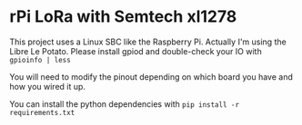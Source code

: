 # rPi LoRa with Semtech xl1278

This project uses a Linux SBC like the Raspberry Pi. Actually I'm using the Libre Le Potato.
Please install gpiod and double-check your IO with
`gpioinfo | less`

You will need to modify the pinout depending on which board you have and how you wired it up. 

You can install the python dependencies with
`pip install -r requirements.txt`


